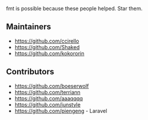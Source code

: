 fmt is possible because these people helped. Star them.

## Maintainers

* https://github.com/ccirello
* https://github.com/Shaked
* https://github.com/kokororin

## Contributors

* https://github.com/boeserwolf
* https://github.com/terriann
* https://github.com/aaaqqqq
* https://github.com/junstyle
* https://github.com/piengeng - Laravel
